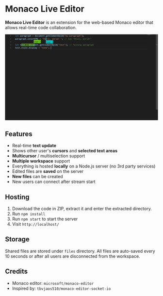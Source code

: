 # Monaco Live Editor
**Monaco Live Editor** is an extension for the web-based Monaco editor that allows real-time code collaboration. 

![screenshot](./intro/screenshot.png)

## Features
- Real-time **text update**
- Shows other user's **cursors** and **selected text areas**
- **Multicursor** / multiselection support
- **Multiple workspace** support
- Everything is hosted **locally** on a Node.js server (no 3rd party services)
- Edited files are **saved** on the server
- **New files** can be created
- New users can connect after stream start

## Hosting
1. Download the code in ZIP, extract it and enter the extracted directory. 
2. Run `npm install`
3. Run `npm start` to start the server
4. Visit `http://localhost/`

## Storage
Shared files are stored under `files` directory. All files are auto-saved every 10 seconds or after all users are disconnected from the workspace. 

## Credits
- Monaco editor: `microsoft/monaco-editor` 
- Inspired by: `tbvjaos510/monaco-editor-socket-io` 